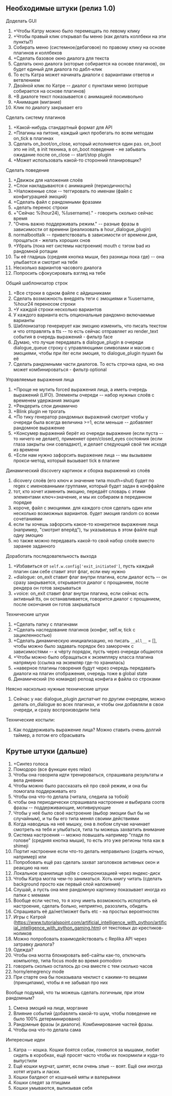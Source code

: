 ## Необходимые штуки (релиз 1.0)
Доделать GUI
1. +Чтобы Катру можно было перемещать по левому клику
2. +Чтобы правый клик открывал бы меню (как делать коллбеки на эти пункты?)
3. Собирать меню (системное/дебаговое) по правому клику на основе плагинов и коллбеков
4. +Сделать базовое окно диалога для текста
5. Сделать окно диалога (которые собирается на основе плагинов), он будет единый для диалога по дабл-клик
6. То есть Катра может начинать диалоги с вариантами ответов и ветвлением
7. Двойной клик по Катре -- диалог с пунктами меню (которые собирается на основе плагинов)
8. +В диалоге текст показывается с анимацией посимвольно
9. +Анимация (мигание)
10. Клик по диалогу закрывает его

Сделать систему плагинов
1. +Какой-нибудь стандартный формат для API
2. +Плагины на питоне, каждый цикл пробегать по всем методам on_tick в плагинах
3. Сделать on_boot/on_close, который исполняется один раз. on_boot это не init, в init техника, в on_boot поведение - не забывать ожидание после on_close -- start/stop plugin
4. +Может использовать какой-то сторонний планировщик?

Сделать поведение
1. +Движок для наложения слоёв
2. +Слои накладываются с анимацией (периодичность)
3. +Наложенные слои -- теггировать по именам (файл с конфигурацией эмоций)
4. +Сделать файл с рандомными фразами
5. +делать перенос строки
6. +"Сейчас %(hour24), %(username)." - говорить сколько сейчас время
7. "Очень важно поддерживать режим." -- разные фразы в зависимости от времени (реализовать в hour_dialogue_plugin)
8. normalboottalk -- приветствовать в зависимости от времени дня, прощаться - желать хороших снов
9. +Убрать (пока нет системы настроения) mouth с тэгом bad из рандомной ротации
10. Ты её гладишь (средняя кнопка мыши, без разницы пока где) -- она улыбается и смотрит на тебя
11. Несколько вариантов часового диалога
12. Попросить сфокусировать взгляд на тебе

Общий шаблонизатор строк
1. +Все строки в одном файле с айдишниками
2. Сделать возможность внедрять теги с эмоциями и %username, %hour24 переносом строки
3. +У каждой строки несколько вариантов
4. У каждого варианта есть опциональные рандомно включаемые варианты
5. Шаблонизатор генерирует как эмоцию изменить, что писать текстом и что отправлять в tts -- то есть сейчас отправляет из render_text события в очередь выражений - фильтр face
6. Думаю, что лучше передавать в dialogue_plugin в очереди dialogue_queue строку с управляющими символами и массив с эмоциями, чтобы при iter если эмоция, то dialogue_plugin пушил бы её
7. Сделать рандомными части диалогов. То есть строчка одна, но она может комбинироваться - фильтр optional

Управляемые выражения лица
1. +Проще не мутить forced выражения лица, а иметь очередь выражений (LIFO). Элементы очереди -- набор нужных слоёв с временем удержания эмоции
2. +Рендерить слои динамично
3. +Blink plugin не трогать
4. +По тику генератор рандомных выражений смотрит чтобы у очереди была всегда величина >=1, если меньше -- добавляет рандомное выражение
5. +Консумер выражений берёт из очереди выражение (если пуста -- то ничего не делает), применяет open/closed_eyes состояния (если глаза закрыты они совпадают), и делает следующий свой тик исходя из времени
6. +Если нам нужно зафорсить выражение лица -- мы вызываем прокси-метод, который вызывает tick в плагине

Динамический discovery картинок и сборка выражений из слоёв
1. dicovery слоёв (его ключ и значение типа mouth=shut) будет по regex с именованными группами, который будет задан в конффайле
2. тот, кто хочет изменить эмоцию, передаёт словарь с этими элементами ключ=значение, и мы их собираем в переданном порядке
3. короче, файл с эмоциями. для каждого слоя сделать один или несколько возможных вариантов. будет эмоция random со всеми сочетаниями 
4. если ты хочешь зафорсить какое-то конкретное выражение лица (например, "смотрит вперёд"), ты указываешь в этом файле ещё одну эмоцию
5. но также можно передавать какой-то свой набор слоёв вместо заранее заданного

Доработать последовательность выхода
1. +Избавиться от `self.w.config['exit_initiated']`, пусть каждый плагин сам себе ставит этот флаг, если ему нужно
2. +dialogue: on_exit ставит флаг внутри плагина, если диалог есть -- он сразу закрывается, открывается диалог с прощанием, после рендера он готов закрываться
3. +voice: on_exit ставит флаг внутри плагина, если сейчас есть активный tts, он останавливается, говорится диалог с прощанием, после окончания он готов закрываться

Технические штуки
1. +Сделать папку с плагинами
2. +Сделать наследование плагинов (конфиг, self.w, tick с зацикленностью)
3. +Сделать динамическую инициализацию, но писать `__all__` = [], чтобы можно было задавать порядок без заморочек с зависимостями -- к чёрту порядок, пусть через очереди общаются
4. +Чтобы можно было обращаться к экземпляру класса плагина напрямую (ссылка на экземляр где-то хранилась)
5. +наверное плагины говорения будут через очередь передавать диалоги на плагин отображения, очередь тоже в global state
6. Динамический (по команде) релоад конфига и файла со строками

Неясно насколько нужные технические штуки
1. Сейчас у нас dialogue_plugin диспатчит по другим очередям, можно делать on_dialogue во всех плагинах, и чтобы они добавляли в свои очереди, и сразу воспроизводили типа

Технические костыли:
1. Как поддерживать выражение лица? Можно ставить очень долгий таймер, а потом его сбрасывать

## Крутые штуки (дальше)
1. +Синтез голоса
2. Помодоро (все функции eyes relax)
3. Чтобы она говорила идти тренироваться, спрашивала результаты и вела дневник
4. Чтобы можно было рассказать ей про свой режим, и она бы помогала поддерживать его
5. Чтобы она что-то делала (читала, следила за тобой)
6. чтобы она периодически спрашивала настроение и выбирала соотв фразы -- поддерживающие, мотивирующие
7. Чтобы у неё было своё настроение (выбор эмоции был бы не случайным), и ты бы его типа менял своими действиями
8. Когда наводишь на неё мышку, она в любом случае начинает смотреть на тебя и улыбаться, типа ты можешь захватить внимание
9. Система настроения -- можно повышать например "гладя по голове" (средняя кнопка мыши), то есть это уже регионы тела как в shimeji
10. Портит настроение если что-то делать неправильно (сидеть ночью, например) или 
11. Попробовать ещё раз сделать захват заголовков активных окон и реакцию на них
12. Локальное хранилище sqlite с синхронизацией через яндекс-диск
13. Чтобы Катра могла чем-то заниматься. Хоть книгу читать (сделать background просто как первый слой наложения)
14. Слушай, а пусть она мне рандомную картинку показывает иногда из папки с мемами
15. Вообще если честно, то я хочу иметь возможность испортить ей настроение, сделать больно, неприятно, разозлить, обидеть
16. Спрашивать её да/нет/может быть etc - на простых вероятностях
17. Игры с Катрой (https://www.tutorialspoint.com/artificial_intelligence_with_python/artificial_intelligence_with_python_gaming.htm) от текстовых до крестиков-ноликов
18. Можно попробовать взаимодействовать с Replika API через затравку диалога?
19. Одежда?
20. Чтобы она могла блокировать веб-сайты как-то, отключать компьютер, типа focus mode во время pomodoro
21. говорить сколько осталось до сна вместе с тем сколько часов
22. horny/emegrency mode
23. При старте она бы показывала чеклист с какими-то вещами (принципами), чтобы я не забывал про них

Вообще подумай, что ты можешь сделать логичным, при этом рандомным?
1. Смена эмоций на лице, моргание
2. Влияние событий (добавлять какой-то шум, чтобы поведение не было 100% детерминировано)
3. Рандомные фразы (и диалоги). Комбинирование частей фразы.
4. Чтобы она что-то делала сама

Интересные идеи
1. Катра -- кошка. Кошки боятся собак, гоняются за мышами, любят сидеть в коробках, ещё просят часто чтобы их покормили и куда-то выпустили
2. Ещё кошки мурчат, шипят, если очень злые -- воят. Ещё они иногда хотят играть и ласки.
3. Кошки балдеют от кошачьей мяты и валерьянки
4. Кошки следят за птицами 
5. Кошки умываются, вылизывая себя

